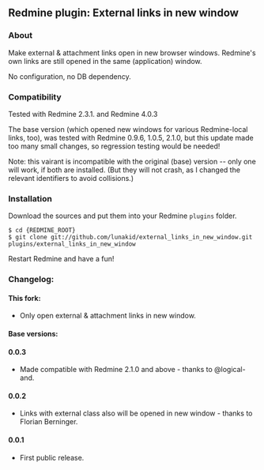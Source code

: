 ## Redmine plugin: External links in new window

### About

Make external & attachment links open in new browser windows.
Redmine's own links are still opened in the same (application) window.

No configuration, no DB dependency.

### Compatibility

Tested with Redmine 2.3.1. and Redmine 4.0.3

The base version (which opened new windows for various Redmine-local links, too),
was tested with Redmine 0.9.6, 1.0.5, 2.1.0, but this update made too many small
changes, so regression testing would be needed!

Note: this vairant is incompatible with the original (base) version -- only one 
will work, if both are installed. (But they will not crash, as I changed the 
relevant identifiers to avoid collisions.)

### Installation

Download the sources and put them into your Redmine `plugins` folder.

    $ cd {REDMINE_ROOT}
    $ git clone git://github.com/lunakid/external_links_in_new_window.git plugins/external_links_in_new_window

Restart Redmine and have a fun!

### Changelog:

#### This fork:

* Only open external & attachment links in new window.

#### Base versions:
#### 0.0.3

* Made compatible with Redmine 2.1.0 and above - thanks to @logical-and.

#### 0.0.2

* Links with external class also will be opened in new window - thanks to Florian Berninger.

#### 0.0.1

* First public release.
